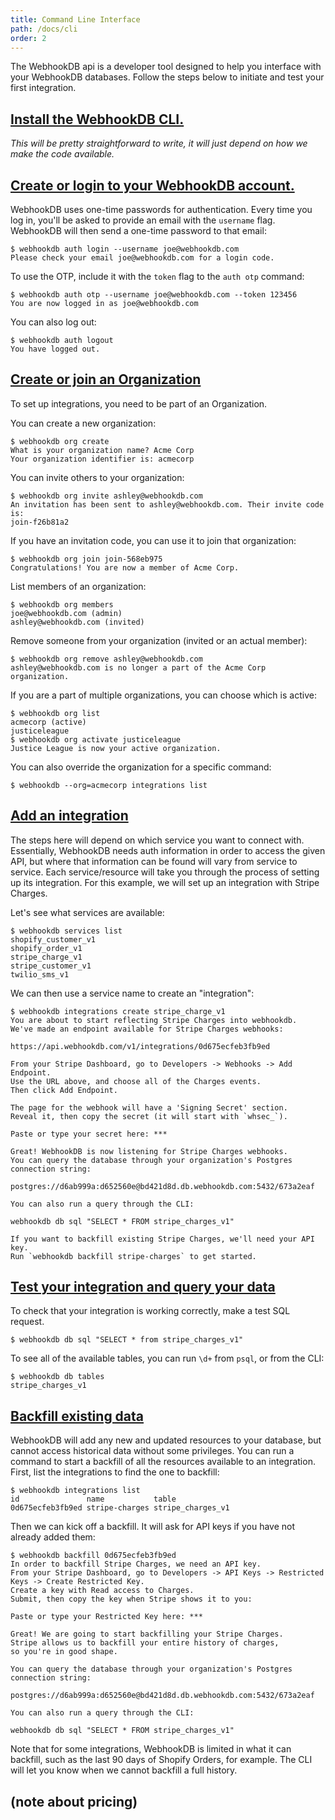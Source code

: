 ```yaml
---
title: Command Line Interface
path: /docs/cli
order: 2
---
```


The WebhookDB api is a developer tool designed to help you interface with your WebhookDB databases. Follow the steps below to initiate and test your first integration. 

<a id="install-the-webhookdb-cli"></a>

## [Install the WebhookDB CLI.](#install-the-webhookdb-cli)

_This will be pretty straightforward to write, it will just depend on how we make the code available._ 

<a id="create-or-login-to-your-webhookdb-account"></a>

## [Create or login to your WebhookDB account.](#create-or-login-to-your-webhookdb-account)

WebhookDB uses one-time passwords for authentication. Every time you log in, you'll be asked 
to provide an email with the `username` flag. WebhookDB will then send a one-time password to 
that email: 

```arff
$ webhookdb auth login --username joe@webhookdb.com
Please check your email joe@webhookdb.com for a login code.
```

To use the OTP, include it with the `token` flag to the `auth otp` command: 

```arff
$ webhookdb auth otp --username joe@webhookdb.com --token 123456
You are now logged in as joe@webhookdb.com
```

You can also log out:

```arff
$ webhookdb auth logout
You have logged out. 
```
    
<a id="create-or-join-an-organization"></a>

## [Create or join an Organization](#create-or-join-an-organization)

To set up integrations, you need to be part of an Organization.

You can create a new organization:

```arff
$ webhookdb org create
What is your organization name? Acme Corp
Your organization identifier is: acmecorp
```

You can invite others to your organization:

```arff
$ webhookdb org invite ashley@webhookdb.com
An invitation has been sent to ashley@webhookdb.com. Their invite code is:
join-f26b81a2
```


If you have an invitation code, you can use it to join that organization:

```arff
$ webhookdb org join join-568eb975
Congratulations! You are now a member of Acme Corp.
```

List members of an organization:

```arff
$ webhookdb org members
joe@webhookdb.com (admin)
ashley@webhookdb.com (invited)
```

Remove someone from your organization (invited or an actual member):

```arff
$ webhookdb org remove ashley@webhookdb.com
ashley@webhookdb.com is no longer a part of the Acme Corp organization.
```

If you are a part of multiple organizations, you can choose which is active:

```arff
$ webhookdb org list
acmecorp (active)
justiceleague
$ webhookdb org activate justiceleague
Justice League is now your active organization.
```

You can also override the organization for a specific command:

```arff
$ webhookdb --org=acmecorp integrations list
```

<a id="add-an-integration"></a>

## [Add an integration](#add-an-integration) 

The steps here will depend on which service you want to connect with. Essentially, 
WebhookDB needs auth information in order to access the given API, but where that 
information can be found will vary from service to service. Each service/resource 
will take you through the process of setting up its integration. For this example, 
we will set up an integration with Stripe Charges.

Let's see what services are available:

```arff
$ webhookdb services list
shopify_customer_v1
shopify_order_v1
stripe_charge_v1
stripe_customer_v1
twilio_sms_v1
```

We can then use a service name to create an "integration":

```arff
$ webhookdb integrations create stripe_charge_v1
You are about to start reflecting Stripe Charges into webhookdb.
We've made an endpoint available for Stripe Charges webhooks:

https://api.webhookdb.com/v1/integrations/0d675ecfeb3fb9ed

From your Stripe Dashboard, go to Developers -> Webhooks -> Add Endpoint.
Use the URL above, and choose all of the Charges events.
Then click Add Endpoint.

The page for the webhook will have a 'Signing Secret' section.
Reveal it, then copy the secret (it will start with `whsec_`).

Paste or type your secret here: ***

Great! WebhookDB is now listening for Stripe Charges webhooks.
You can query the database through your organization's Postgres connection string:

postgres://d6ab999a:d652560e@bd421d8d.db.webhookdb.com:5432/673a2eaf

You can also run a query through the CLI:

webhookdb db sql "SELECT * FROM stripe_charges_v1"

If you want to backfill existing Stripe Charges, we'll need your API key.
Run `webhookdb backfill stripe-charges` to get started.
```

<a id="test-your-integration-and-query-your-data"></a>

## [Test your integration and query your data](#test-your-integration-and-query-your-data) 

To check that your integration is working correctly, make a test SQL request. 

```arff
$ webhookdb db sql "SELECT * from stripe_charges_v1"
```

To see all of the available tables, you can run `\d+` from `psql`,
or from the CLI:

```arff
$ webhookdb db tables
stripe_charges_v1
```

<a id="backfill-existing-data"></a>

## [Backfill existing data](#backfill-existing-data)

WebhookDB will add any new and updated resources to your database,
but cannot access historical data without some privileges.
You can run a command to start a backfill of all the resources available to an integration.
First, list the integrations to find the one to backfill:

```arff
$ webhookdb integrations list
id               name           table
0d675ecfeb3fb9ed stripe-charges stripe_charges_v1
```

Then we can kick off a backfill. It will ask for API keys if you have not already added them:

```arff
$ webhookdb backfill 0d675ecfeb3fb9ed
In order to backfill Stripe Charges, we need an API key.
From your Stripe Dashboard, go to Developers -> API Keys -> Restricted Keys -> Create Restricted Key.
Create a key with Read access to Charges.
Submit, then copy the key when Stripe shows it to you:

Paste or type your Restricted Key here: ***

Great! We are going to start backfilling your Stripe Charges.
Stripe allows us to backfill your entire history of charges,
so you're in good shape.

You can query the database through your organization's Postgres connection string:
    
postgres://d6ab999a:d652560e@bd421d8d.db.webhookdb.com:5432/673a2eaf

You can also run a query through the CLI:

webhookdb db sql "SELECT * FROM stripe_charges_v1"
```

Note that for some integrations, WebhookDB is limited in what it can backfill,
such as the last 90 days of Shopify Orders, for example.
The CLI will let you know when we cannot backfill a full history.

## (note about pricing)

